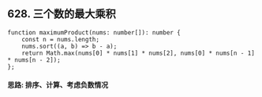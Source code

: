 ## 628. 三个数的最大乘积
```
function maximumProduct(nums: number[]): number {
    const n = nums.length;
    nums.sort((a, b) => b - a);
    return Math.max(nums[0] * nums[1] * nums[2], nums[0] * nums[n - 1] * nums[n - 2]);
};
```
#### 思路: 排序、计算、考虑负数情况
